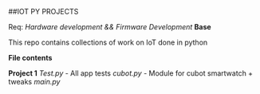 ##IOT PY PROJECTS

Req:
*Hardware development && Firmware Development*
**Base**

This repo contains collections of work on IoT done in python

**File contents**

**Project 1**
*Test.py* - All app tests
*cubot.py* - Module for cubot smartwatch + tweaks
*main.py*

